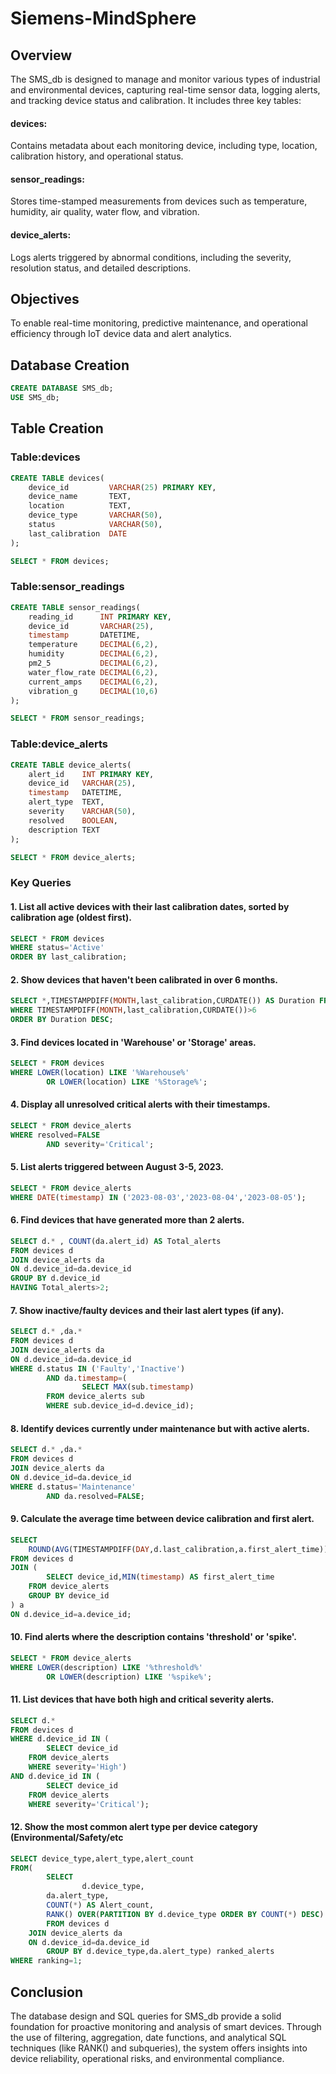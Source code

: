 # Siemens-MindSphere
## Overview 
The SMS_db is designed to manage and monitor various types of industrial and environmental devices, capturing real-time sensor data, logging alerts, and tracking device status and calibration. It includes three key tables:
#### devices: 
Contains metadata about each monitoring device, including type, location, calibration history, and operational status.
#### sensor_readings:
 Stores time-stamped measurements from devices such as temperature, humidity, air quality, water flow, and vibration.
#### device_alerts: 
Logs alerts triggered by abnormal conditions, including the severity, resolution status, and detailed descriptions.
## Objectives 
To enable real-time monitoring, predictive maintenance, and operational efficiency through IoT device data and alert analytics.
## Database Creation
``` sql
CREATE DATABASE SMS_db;
USE SMS_db;
```
## Table Creation
### Table:devices
``` sql
CREATE TABLE devices(
    device_id         VARCHAR(25) PRIMARY KEY,
    device_name       TEXT,
    location          TEXT,
    device_type       VARCHAR(50),
    status            VARCHAR(50),
    last_calibration  DATE
);

SELECT * FROM devices;
```
### Table:sensor_readings
``` sql
CREATE TABLE sensor_readings(
    reading_id      INT PRIMARY KEY,
    device_id       VARCHAR(25),
    timestamp       DATETIME,
    temperature     DECIMAL(6,2),
    humidity        DECIMAL(6,2),
    pm2_5           DECIMAL(6,2),
    water_flow_rate DECIMAL(6,2),
    current_amps    DECIMAL(6,2),
    vibration_g     DECIMAL(10,6)
);

SELECT * FROM sensor_readings;
```
### Table:device_alerts
``` sql
CREATE TABLE device_alerts(
    alert_id    INT PRIMARY KEY,
    device_id   VARCHAR(25),
    timestamp   DATETIME,
    alert_type  TEXT,
    severity    VARCHAR(50),
    resolved    BOOLEAN,
    description TEXT
);

SELECT * FROM device_alerts;
```
### Key Queries

#### 1. List all active devices with their last calibration dates, sorted by calibration age (oldest first).
``` sql 
SELECT * FROM devices
WHERE status='Active'
ORDER BY last_calibration;
```
#### 2. Show devices that haven't been calibrated in over 6 months.
``` sql
SELECT *,TIMESTAMPDIFF(MONTH,last_calibration,CURDATE()) AS Duration FROM devices 
WHERE TIMESTAMPDIFF(MONTH,last_calibration,CURDATE())>6
ORDER BY Duration DESC;
```
#### 3. Find devices located in 'Warehouse' or 'Storage' areas.
``` sql
SELECT * FROM devices 
WHERE LOWER(location) LIKE '%Warehouse%'
        OR LOWER(location) LIKE '%Storage%';
```
#### 4. Display all unresolved critical alerts with their timestamps.
``` sql
SELECT * FROM device_alerts
WHERE resolved=FALSE 
        AND severity='Critical';
```
#### 5. List alerts triggered between August 3-5, 2023.
``` sql
SELECT * FROM device_alerts
WHERE DATE(timestamp) IN ('2023-08-03','2023-08-04','2023-08-05');
```
#### 6. Find devices that have generated more than 2 alerts.
``` sql
SELECT d.* , COUNT(da.alert_id) AS Total_alerts
FROM devices d 
JOIN device_alerts da 
ON d.device_id=da.device_id
GROUP BY d.device_id
HAVING Total_alerts>2;
```
#### 7. Show inactive/faulty devices and their last alert types (if any).
``` sql
SELECT d.* ,da.*
FROM devices d 
JOIN device_alerts da 
ON d.device_id=da.device_id
WHERE d.status IN ('Faulty','Inactive')
        AND da.timestamp=(
                SELECT MAX(sub.timestamp)
        FROM device_alerts sub
        WHERE sub.device_id=d.device_id);
```
#### 8. Identify devices currently under maintenance but with active alerts.
``` sql
SELECT d.* ,da.*
FROM devices d 
JOIN device_alerts da 
ON d.device_id=da.device_id
WHERE d.status='Maintenance'
        AND da.resolved=FALSE;
```
#### 9. Calculate the average time between device calibration and first alert.
``` sql
SELECT 
    ROUND(AVG(TIMESTAMPDIFF(DAY,d.last_calibration,a.first_alert_time)),2) AS Average_time_between_calibrations
FROM devices d
JOIN (
        SELECT device_id,MIN(timestamp) AS first_alert_time
    FROM device_alerts
    GROUP BY device_id 
) a
ON d.device_id=a.device_id;
```
#### 10. Find alerts where the description contains 'threshold' or 'spike'.
``` sql
SELECT * FROM device_alerts
WHERE LOWER(description) LIKE '%threshold%' 
        OR LOWER(description) LIKE '%spike%';
```
#### 11. List devices that have both high and critical severity alerts.
``` sql
SELECT d.* 
FROM devices d
WHERE d.device_id IN (
        SELECT device_id
    FROM device_alerts
    WHERE severity='High')
AND d.device_id IN (
        SELECT device_id
    FROM device_alerts
    WHERE severity='Critical');
```
#### 12. Show the most common alert type per device category (Environmental/Safety/etc
``` sql
SELECT device_type,alert_type,alert_count
FROM(
        SELECT 
                d.device_type,
        da.alert_type,
        COUNT(*) AS Alert_count,
        RANK() OVER(PARTITION BY d.device_type ORDER BY COUNT(*) DESC) AS ranking
        FROM devices d 
    JOIN device_alerts da 
    ON d.device_id=da.device_id
        GROUP BY d.device_type,da.alert_type) ranked_alerts
WHERE ranking=1;
```
## Conclusion 
The database design and SQL queries for SMS_db provide a solid foundation for proactive monitoring and analysis of smart devices. Through the use of filtering, aggregation, date functions, and analytical SQL techniques (like RANK() and subqueries), the system offers insights into device reliability, operational risks, and environmental compliance. 

